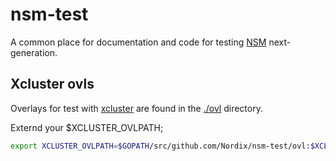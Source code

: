 # nsm-test

A common place for documentation and code for testing
[NSM](https://www.networkservicemesh.io/) next-generation.

## Xcluster ovls

Overlays for test with [xcluster](https://github.com/Nordix/xcluster)
are found in the [./ovl](ovl) directory.

Externd your $XCLUSTER_OVLPATH;
```bash
export XCLUSTER_OVLPATH=$GOPATH/src/github.com/Nordix/nsm-test/ovl:$XCLUSTER_OVLPATH
```


